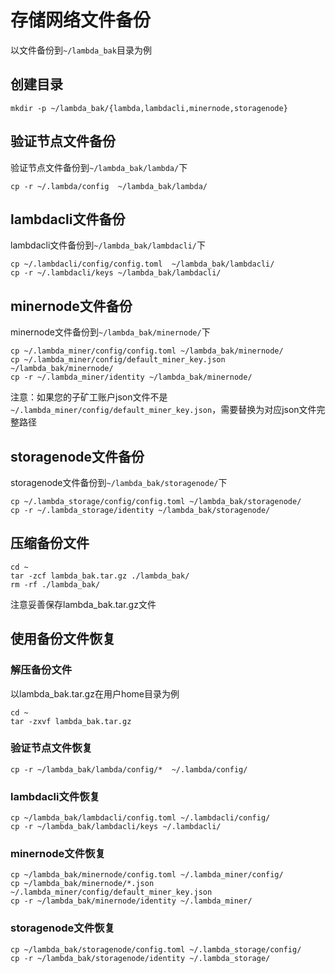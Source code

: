 # 存储网络文件备份
 
以文件备份到`~/lambda_bak`目录为例  
## 创建目录
```
mkdir -p ~/lambda_bak/{lambda,lambdacli,minernode,storagenode}
```
## 验证节点文件备份
验证节点文件备份到`~/lambda_bak/lambda/`下
``` 
cp -r ~/.lambda/config  ~/lambda_bak/lambda/
```

## lambdacli文件备份
lambdacli文件备份到`~/lambda_bak/lambdacli/`下
```
cp ~/.lambdacli/config/config.toml  ~/lambda_bak/lambdacli/
cp -r ~/.lambdacli/keys ~/lambda_bak/lambdacli/
```

## minernode文件备份
minernode文件备份到`~/lambda_bak/minernode/`下
```
cp ~/.lambda_miner/config/config.toml ~/lambda_bak/minernode/
cp ~/.lambda_miner/config/default_miner_key.json ~/lambda_bak/minernode/
cp -r ~/.lambda_miner/identity ~/lambda_bak/minernode/
```
注意：如果您的子矿工账户json文件不是`~/.lambda_miner/config/default_miner_key.json`，需要替换为对应json文件完整路径

## storagenode文件备份
storagenode文件备份到`~/lambda_bak/storagenode/`下
```
cp ~/.lambda_storage/config/config.toml ~/lambda_bak/storagenode/
cp -r ~/.lambda_storage/identity ~/lambda_bak/storagenode/
```

## 压缩备份文件
```
cd ~
tar -zcf lambda_bak.tar.gz ./lambda_bak/
rm -rf ./lambda_bak/
```
注意妥善保存lambda_bak.tar.gz文件

## 使用备份文件恢复

### 解压备份文件
以lambda_bak.tar.gz在用户home目录为例
```
cd ~
tar -zxvf lambda_bak.tar.gz
```

### 验证节点文件恢复
``` 
cp -r ~/lambda_bak/lambda/config/*  ~/.lambda/config/
```

### lambdacli文件恢复
```
cp ~/lambda_bak/lambdacli/config.toml ~/.lambdacli/config/
cp -r ~/lambda_bak/lambdacli/keys ~/.lambdacli/ 
```

### minernode文件恢复
```
cp ~/lambda_bak/minernode/config.toml ~/.lambda_miner/config/
cp ~/lambda_bak/minernode/*.json ~/.lambda_miner/config/default_miner_key.json 
cp -r ~/lambda_bak/minernode/identity ~/.lambda_miner/
```

### storagenode文件恢复
```
cp ~/lambda_bak/storagenode/config.toml ~/.lambda_storage/config/
cp -r ~/lambda_bak/storagenode/identity ~/.lambda_storage/
```

